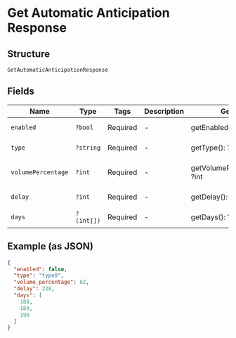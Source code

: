 
# Get Automatic Anticipation Response

## Structure

`GetAutomaticAnticipationResponse`

## Fields

| Name | Type | Tags | Description | Getter | Setter |
|  --- | --- | --- | --- | --- | --- |
| `enabled` | `?bool` | Required | - | getEnabled(): ?bool | setEnabled(?bool enabled): void |
| `type` | `?string` | Required | - | getType(): ?string | setType(?string type): void |
| `volumePercentage` | `?int` | Required | - | getVolumePercentage(): ?int | setVolumePercentage(?int volumePercentage): void |
| `delay` | `?int` | Required | - | getDelay(): ?int | setDelay(?int delay): void |
| `days` | `?(int[])` | Required | - | getDays(): ?array | setDays(?array days): void |

## Example (as JSON)

```json
{
  "enabled": false,
  "type": "type0",
  "volume_percentage": 62,
  "delay": 228,
  "days": [
    188,
    189,
    190
  ]
}
```

